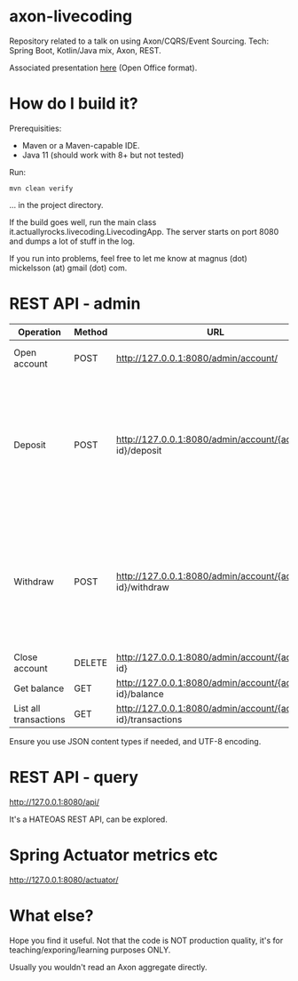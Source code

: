 # axon-livecoding
Repository related to a talk on using Axon/CQRS/Event Sourcing. Tech: Spring Boot, Kotlin/Java mix, Axon, REST.

Associated presentation [here](Axon-for-dummies.odp) (Open Office format).

# How do I build it?

Prerequisities:

* Maven or a Maven-capable IDE.
* Java 11 (should work with 8+ but not tested) 

Run:

    mvn clean verify

... in the project directory.

If the build goes well, run the main class it.actuallyrocks.livecoding.LivecodingApp.
The server starts on port 8080 and dumps a lot of stuff in the log.

If you run into problems, feel free to let me know at magnus (dot) mickelsson (at) gmail (dot) com.

# REST API - admin

| Operation | Method | URL | Payload |
|-----------|--------|-----|---------|
|Open account|POST | http://127.0.0.1:8080/admin/account/ | {"id": "1", "owner": "Magnus"} |
|Deposit|POST|http://127.0.0.1:8080/admin/account/{account id}/deposit | {"id": "1", "amount": "190", "comment": "This is a comment", "source": "The box under my matress", "owner": "Magnus"}|
|Withdraw|POST|http://127.0.0.1:8080/admin/account/{account id}/withdraw | {"id": "1", "amount": "190", "comment": "This is a comment", "target": "The box under my matress", "owner": "Magnus"}|
|Close account|DELETE | http://127.0.0.1:8080/admin/account/{account id} | - |
|Get balance|GET|http://127.0.0.1:8080/admin/account/{account id}/balance|-|
|List all transactions|GET|http://127.0.0.1:8080/admin/account/{account id}/transactions|-|

Ensure you use JSON content types if needed, and UTF-8 encoding.

# REST API - query

http://127.0.0.1:8080/api/

It's a HATEOAS REST API, can be explored.

# Spring Actuator metrics etc

http://127.0.0.1:8080/actuator/

# What else?

Hope you find it useful. Not that the code is NOT production quality, it's
for teaching/exporing/learning purposes ONLY.

Usually you wouldn't read an Axon aggregate directly.
